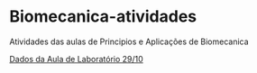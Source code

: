 Biomecanica-atividades
======================

Atividades das aulas de Principios e Aplicações de Biomecanica

[Dados da Aula de Laboratório 29/10](http://nbviewer.ipython.org/github/felipe-silva/Biomecanica-atividades/blob/master/Dadoslab.ipynb)
